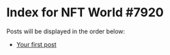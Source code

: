 # Index for NFT World #7920
Posts will be displayed in the order below:

- [Your first post](./001-first.md)

